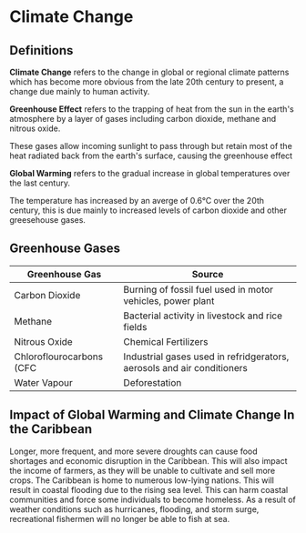 # Climate Change

## Definitions

**Climate Change** refers to the change in global or regional climate patterns which has become more obvious from the late 20th century to present, a change due mainly to human activity.

**Greenhouse Effect** refers to the trapping of heat from the sun in the earth's atmosphere by a layer of gases including carbon dioxide, methane and nitrous oxide.

These gases allow incoming sunlight to pass through but retain most of the heat radiated back from the earth's surface, causing the greenhouse effect

**Global Warming** refers to the gradual increase in global temperatures over the last century.

The temperature has increased by an averge of 0.6°C over the 20th century, this is due mainly to increased levels of carbon dioxide and other greesehouse gases.

## Greenhouse Gases

| Greenhouse Gas           	| Source                                                                 	|
|--------------------------	|------------------------------------------------------------------------	|
| Carbon Dioxide           	| Burning of fossil fuel used in motor vehicles, power plant             	|
| Methane                  	| Bacterial activity in livestock and rice fields                        	|
| Nitrous Oxide            	| Chemical Fertilizers                                                   	|
| Chloroflourocarbons (CFC 	| Industrial gases used in refridgerators, aerosols and air conditioners 	|
| Water Vapour             	| Deforestation                                                          	|                          	|

## Impact of Global Warming and Climate Change In the Caribbean

Longer, more frequent, and more severe droughts can cause food shortages and economic disruption in the Caribbean. This will also impact the income of farmers, as they will be unable to cultivate and sell more crops. The Caribbean is home to numerous low-lying nations. This will result in coastal flooding due to the rising sea level. This can harm coastal communities and force some individuals to become homeless. As a result of weather conditions such as hurricanes, flooding, and storm surge, recreational fishermen will no longer be able to fish at sea.